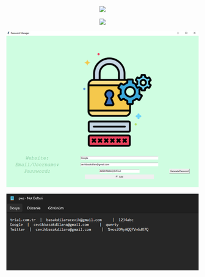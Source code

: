 

<p align="center">
<!--   my-header-img -->
<img src=["https://github.com/badicev/UdemyStudy/blob/main/A.png](https://github.com/badicev/UdemyStudy/blob/main/MyWork/Day%2030/password-manager-updated/A.png)" />
</p>


<p align="center">
<!--   my-header-img -->
<img src="[https://github.com/badicev/UdemyStudy/blob/main/B.png](https://github.com/badicev/UdemyStudy/blob/main/MyWork/Day%2030/password-manager-updated/B.png)" />
</p>



<p align="center">
<!--   my-header-img -->
<img src="https://github.com/badicev/UdemyStudy/blob/main/1.png" />
</p>


<p align="center">
<!--   my-header-img -->
<img src="https://github.com/badicev/UdemyStudy/blob/main/2.png" />
</p>
